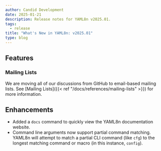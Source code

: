 ```yaml
---
author: Candid Development
date: 2025-01-21
description: Release notes for YAML8n v2025.01.
tags:
  - release
title: "What's New in YAML8n: v2025.01"
type: blog
---
```


## Features

### Mailing Lists

We are moving all of our discussions from GitHub to email-based mailing lists.  See [Mailing Lists]({{< ref "/docs/references/mailing-lists" >}}) for more information.

## Enhancements

- Added a `docs` command to quickly view the YAML8n documentation website.
- Command line arguments now support partial command matching.  YAML8n will attempt to match a partial CLI command (like `cfg`) to the longest matching command or macro (in this instance, `config`).
